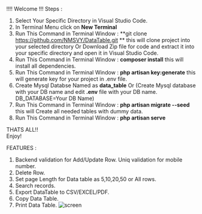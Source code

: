 !!!! Welcome !!!
Steps :
1. Select Your Specific Directory in Visual Studio Code.
2. In Terminal Menu click on **New Terminal**
3. Run This Command in Terminal Window : **git clone https://github.com/NMSVY/DataTable.git **  this will clone project into your selected directory
    Or Download Zip file for code and extract it into your specific directory and open it in Visual Studio Code.
4. Run This Command in Terminal Window : **composer install** this will install all dependencies.
5. Run This Command in Terminal Window : **php artisan key:generate** this will generate key for your project in .env file.
6. Create Mysql Databse Named as **data_table**  Or (Create Mysql database with your DB name and edit **.env** file with your DB name. DB_DATABASE=Your DB Name)
7. Run This Command in Terminal Window : **php artisan migrate --seed** this will Create all needed tables with dummy data.
8. Run This Command in Terminal Window : **php artisan serve**

THATS ALL!!<br>
Enjoy!


FEATURES :
1. Backend validation for Add/Update Row. Uniq validation for mobile number.
2. Delete Row.
3. Set page Length for Data table as 5,10,20,50 or All rows.
4. Search records.
5. Export DataTable to CSV/EXCEL/PDF.
6. Copy Data Table.
7. Print Data Table.
![screen](https://user-images.githubusercontent.com/75966834/137461312-71c7333b-7447-4bd7-852f-4c2151ff443f.jpg)
